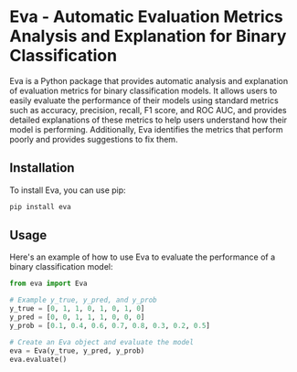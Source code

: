 Eva - Automatic Evaluation Metrics Analysis and Explanation for Binary Classification
=====================================================================================

Eva is a Python package that provides automatic analysis and explanation of evaluation metrics for binary classification models. It allows users to easily evaluate the performance of their models using standard metrics such as accuracy, precision, recall, F1 score, and ROC AUC, and provides detailed explanations of these metrics to help users understand how their model is performing. Additionally, Eva identifies the metrics that perform poorly and provides suggestions to fix them.

Installation
------------

To install Eva, you can use pip:
```python
pip install eva
```

Usage
-----

Here's an example of how to use Eva to evaluate the performance of a binary classification model:

```python
from eva import Eva

# Example y_true, y_pred, and y_prob
y_true = [0, 1, 1, 0, 1, 0, 1, 0]
y_pred = [0, 0, 1, 1, 1, 0, 0, 0]
y_prob = [0.1, 0.4, 0.6, 0.7, 0.8, 0.3, 0.2, 0.5]

# Create an Eva object and evaluate the model
eva = Eva(y_true, y_pred, y_prob)
eva.evaluate()
```
